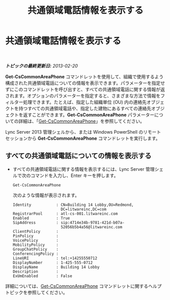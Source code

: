 ﻿---
title: 共通領域電話情報を表示する
TOCTitle: 共通領域電話情報を表示する
ms:assetid: e652240c-6a3f-4be7-a083-32f24c08e655
ms:mtpsurl: https://technet.microsoft.com/ja-jp/library/JJ994081(v=OCS.15)
ms:contentKeyID: 52056737
ms.date: 05/19/2016
mtps_version: v=OCS.15
ms.translationtype: HT
---

# 共通領域電話情報を表示する

 

_**トピックの最終更新日:** 2013-02-20_

**Get-CsCommonAreaPhone** コマンドレットを使用して、組織で使用するよう構成された共通領域電話についての情報を表示できます。パラメーターを指定せずにこのコマンドレットを呼び出すと、すべての共通領域電話に関する情報が返されます。オプションのパラメーターを指定すると、さまざまな方法で情報をフィルター処理できます。たとえば、指定した組織単位 (OU) 内の連絡先オブジェクトを持つすべての共通領域電話や、指定した建物にあるすべての連絡先オブジェクトを返すことができます。**Get-CsCommonAreaPhone** パラメーターについての詳細は、「[Get-CsCommonAreaPhone](get-cscommonareaphone.md)」を参照してください。

Lync Server 2013 管理シェルから、または Windows PowerShell のリモート セッションから **Get-CsCommonAreaPhone** コマンドレットを実行します。


## すべての共通領域電話についての情報を表示する

  - すべての共通領域電話に関する情報を表示するには、Lync Server 管理シェルで次のコマンドを入力し、Enter キーを押します。
    
        Get-CsCommonAreaPhone
    
    次のような情報が表示されます。
    
        Identity           : CN=Building 14 Lobby,OU=Redmond,
                             DC=litwareinc,DC=com
        RegistrarPool      : atl-cs-001.litwareinc.com
        Enabled            : True
        SipAddress         : sip:4714e34b-9781-421d-b07a-
                             52056b5b4a56@litwareinc.com
        ClientPolicy       :
        PinPolicy          :
        VoicePolicy        :
        MobilityPolicy     :
        GroupChatPolicy    :
        ConferencingPolicy :
        LineURI            : tel:+14255550712
        DisplayNumber      : 1-425-555-0712
        DisplayName        : Building 14 Lobby
        Description        :
        ExUmEnabled        : False

詳細については、[Get-CsCommonAreaPhone](get-cscommonareaphone.md) コマンドレットに関するヘルプ トピックを参照してください。

